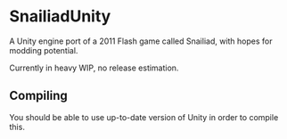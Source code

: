 # SnailiadUnity
A Unity engine port of a 2011 Flash game called Snailiad, with hopes for modding potential.

Currently in heavy WIP, no release estimation.

## Compiling
You should be able to use up-to-date version of Unity in order to compile this.
